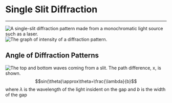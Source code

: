 # Single Slit Diffraction
---
![A single-slit diffraction pattern made from a monochromatic light source such as a laser.](https://kognity-prod.imgix.net/media/edusys_2/content_uploads/Diffraction_of_a_single_slit.33a3cf7e0b7b432e0e9b.jpeg?w=1611&h=735&auto=compress)
![The graph of intensity of a diffraction pattern.](https://kognity-prod.imgix.net/media/edusys_2/content_uploads/9.2.1.3.d4f7b580cfe0ec906b3c.png?w=1611&h=735&auto=compress)
## Angle of Diffraction Patterns
![The top and bottom waves coming from a slit. The path difference, x, is shown.](https://kognity-prod.imgix.net/media/edusys_2/content_uploads/9.2.1.4.89233ae5e623e0a12a3e.png?w=1611&h=735&auto=compress)
$$sin(\theta)\approx\theta=\frac{\lambda}{b}$$
where $\lambda$ is the wavelength of the light insident on the gap
and $b$ is the width of the gap